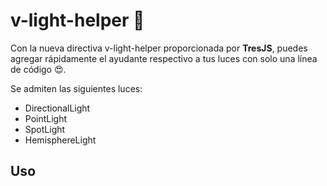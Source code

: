 # v-light-helper 🔆

Con la nueva directiva v-light-helper proporcionada por **TresJS**, puedes agregar rápidamente el ayudante respectivo a tus luces con solo una línea de código 😍.

Se admiten las siguientes luces:
- DirectionalLight
- PointLight
- SpotLight
- HemisphereLight

## Uso

<DirectiveVLightHelperUsageCode />
